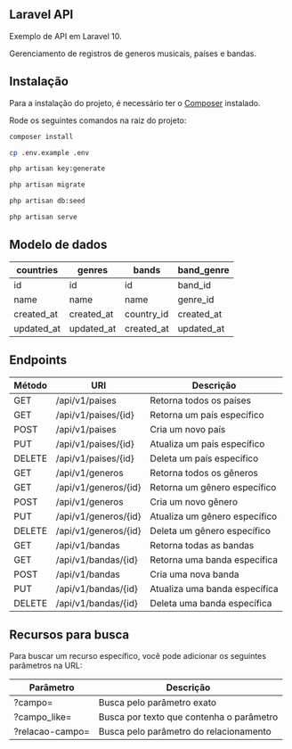 ## Laravel API

Exemplo de API em Laravel 10.

Gerenciamento de registros de generos musicais, países e bandas.

## Instalação

Para a instalação do projeto, é necessário ter o [Composer](https://getcomposer.org/) instalado.

Rode os seguintes comandos na raiz do projeto:

```sh
composer install
```

```sh
cp .env.example .env
```

```sh
php artisan key:generate
```

```sh
php artisan migrate
```

```sh
php artisan db:seed
```

```sh
php artisan serve
```

## Modelo de dados

| countries  | genres     | bands      | band_genre |
| ------     | ------     | ------     | ------     |
| id         | id         | id         | band_id    |
| name       | name       | name       | genre_id   |
| created_at | created_at | country_id | created_at |
| updated_at | updated_at | created_at | updated_at |

## Endpoints

| Método | URI                  | Descrição                     |
| ------ | ------               | ------                        |
| GET    | /api/v1/paises       | Retorna todos os países       |
| GET    | /api/v1/paises/{id}  | Retorna um país específico    |
| POST   | /api/v1/paises       | Cria um novo país             |
| PUT    | /api/v1/paises/{id}  | Atualiza um país específico   |
| DELETE | /api/v1/paises/{id}  | Deleta um país específico     |
| GET    | /api/v1/generos      | Retorna todos os gêneros      |
| GET    | /api/v1/generos/{id} | Retorna um gênero específico  |
| POST   | /api/v1/generos      | Cria um novo gênero           |
| PUT    | /api/v1/generos/{id} | Atualiza um gênero específico |
| DELETE | /api/v1/generos/{id} | Deleta um gênero específico   |
| GET    | /api/v1/bandas       | Retorna todas as bandas       |
| GET    | /api/v1/bandas/{id}  | Retorna uma banda específica  |
| POST   | /api/v1/bandas       | Cria uma nova banda           |
| PUT    | /api/v1/bandas/{id}  | Atualiza uma banda específica |
| DELETE | /api/v1/bandas/{id}  | Deleta uma banda específica   |

## Recursos para busca

Para buscar um recurso específico, você pode adicionar os seguintes parâmetros na URL:

| Parâmetro          | Descrição                                 |
| ------             | ------                                    |
| ?campo=            | Busca pelo parâmetro exato                |
| ?campo_like=       | Busca por texto que contenha o parâmetro  |
| ?relacao-campo=    | Busca pelo parâmetro do relacionamento    |